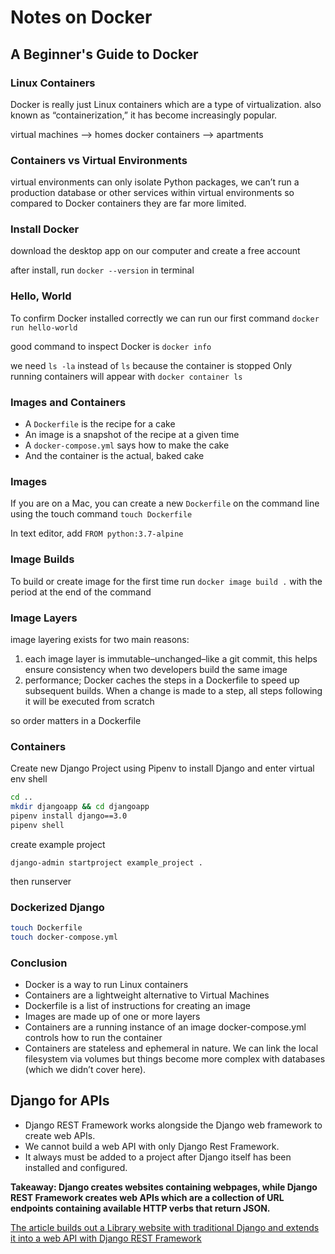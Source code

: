 # Notes on Docker

## A Beginner's Guide to Docker

### Linux Containers

Docker is really just Linux containers which are a type of virtualization. also known as “containerization,” it has become increasingly popular.

virtual machines --> homes
docker containers --> apartments

### Containers vs Virtual Environments

virtual environments can only isolate Python packages, we can’t run a production database or other services within virtual environments so compared to Docker containers they are far more limited.

### Install Docker

download the desktop app on our computer and create a free account

after install, run `docker --version` in terminal


### Hello, World

To confirm Docker installed correctly we can run our first command `docker run hello-world`

good command to inspect Docker is `docker info`

we need `ls -la` instead of `ls` because the container is stopped Only running containers will appear with `docker container ls`

### Images and Containers

- A `Dockerfile` is the recipe for a cake
- An image is a snapshot of the recipe at a given time
- A `docker-compose.yml` says how to make the cake
- And the container is the actual, baked cake

### Images

If you are on a Mac, you can create a new `Dockerfile` on the command line using the touch command `touch Dockerfile`

In text editor, add `FROM python:3.7-alpine`

### Image Builds

To build or create image for the first time run `docker image build .` with the period at the end of the command

### Image Layers

image layering exists for two main reasons:

1. each image layer is immutable–unchanged–like a git commit, this helps ensure consistency when two developers build the same image
2. performance; Docker caches the steps in a Dockerfile to speed up subsequent builds. When a change is made to a step, all steps following it will be executed from scratch

so order matters in a Dockerfile

### Containers

Create new Django Project using Pipenv to install Django and enter virtual env shell

```Bash
cd ..
mkdir djangoapp && cd djangoapp
pipenv install django==3.0
pipenv shell
```

create example project

`django-admin startproject example_project .`

then runserver

### Dockerized Django

```Bash
touch Dockerfile
touch docker-compose.yml
```

### Conclusion

- Docker is a way to run Linux containers
- Containers are a lightweight alternative to Virtual Machines
- Dockerfile is a list of instructions for creating an image
- Images are made up of one or more layers
- Containers are a running instance of an image
docker-compose.yml controls how to run the container
- Containers are stateless and ephemeral in nature. We can link the local filesystem via volumes but things become more complex with databases (which we didn’t cover here).

## Django for APIs

- Django REST Framework works alongside the Django web framework to create web APIs.
- We cannot build a web API with only Django Rest Framework.
- It always must be added to a project after Django itself has been installed and configured.

**Takeaway: Django creates websites containing webpages, while Django REST Framework creates web APIs which are a collection of URL endpoints containing available HTTP verbs that return JSON.**

[The article builds out a Library website with traditional Django and extends it into a web API with Django REST Framework](https://djangoforapis.com/library-website-and-api/)
